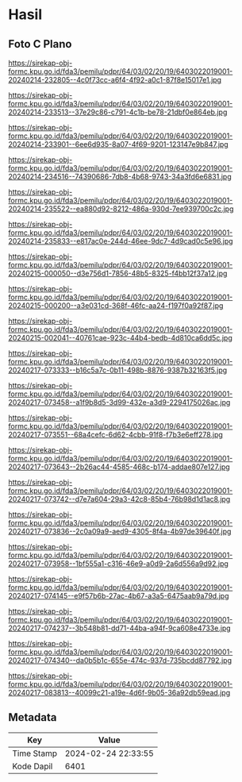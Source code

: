 # Hasil

## Foto C Plano

https://sirekap-obj-formc.kpu.go.id/fda3/pemilu/pdpr/64/03/02/20/19/6403022019001-20240214-232805--4c0f73cc-a6f4-4f92-a0c1-87f8e15017e1.jpg

https://sirekap-obj-formc.kpu.go.id/fda3/pemilu/pdpr/64/03/02/20/19/6403022019001-20240214-233513--37e29c86-c791-4c1b-be78-21dbf0e864eb.jpg

https://sirekap-obj-formc.kpu.go.id/fda3/pemilu/pdpr/64/03/02/20/19/6403022019001-20240214-233901--6ee6d935-8a07-4f69-9201-123147e9b847.jpg

https://sirekap-obj-formc.kpu.go.id/fda3/pemilu/pdpr/64/03/02/20/19/6403022019001-20240214-234516--74390686-7db8-4b68-9743-34a3fd6e6831.jpg

https://sirekap-obj-formc.kpu.go.id/fda3/pemilu/pdpr/64/03/02/20/19/6403022019001-20240214-235522--ea880d92-8212-486a-930d-7ee939700c2c.jpg

https://sirekap-obj-formc.kpu.go.id/fda3/pemilu/pdpr/64/03/02/20/19/6403022019001-20240214-235833--e817ac0e-244d-46ee-9dc7-4d9cad0c5e96.jpg

https://sirekap-obj-formc.kpu.go.id/fda3/pemilu/pdpr/64/03/02/20/19/6403022019001-20240215-000050--d3e756d1-7856-48b5-8325-f4bb12f37a12.jpg

https://sirekap-obj-formc.kpu.go.id/fda3/pemilu/pdpr/64/03/02/20/19/6403022019001-20240215-000200--a3e031cd-368f-46fc-aa24-f197f0a92f87.jpg

https://sirekap-obj-formc.kpu.go.id/fda3/pemilu/pdpr/64/03/02/20/19/6403022019001-20240215-002041--40761cae-923c-44b4-bedb-4d810ca6dd5c.jpg

https://sirekap-obj-formc.kpu.go.id/fda3/pemilu/pdpr/64/03/02/20/19/6403022019001-20240217-073333--b16c5a7c-0b11-498b-8876-9387b32163f5.jpg

https://sirekap-obj-formc.kpu.go.id/fda3/pemilu/pdpr/64/03/02/20/19/6403022019001-20240217-073458--a1f9b8d5-3d99-432e-a3d9-2294175026ac.jpg

https://sirekap-obj-formc.kpu.go.id/fda3/pemilu/pdpr/64/03/02/20/19/6403022019001-20240217-073551--68a4cefc-6d62-4cbb-91f8-f7b3e6eff278.jpg

https://sirekap-obj-formc.kpu.go.id/fda3/pemilu/pdpr/64/03/02/20/19/6403022019001-20240217-073643--2b26ac44-4585-468c-b174-addae807e127.jpg

https://sirekap-obj-formc.kpu.go.id/fda3/pemilu/pdpr/64/03/02/20/19/6403022019001-20240217-073742--d7e7a604-29a3-42c8-85b4-76b98d1d1ac8.jpg

https://sirekap-obj-formc.kpu.go.id/fda3/pemilu/pdpr/64/03/02/20/19/6403022019001-20240217-073836--2c0a09a9-aed9-4305-8f4a-4b97de39640f.jpg

https://sirekap-obj-formc.kpu.go.id/fda3/pemilu/pdpr/64/03/02/20/19/6403022019001-20240217-073958--1bf555a1-c316-46e9-a0d9-2a6d556a9d92.jpg

https://sirekap-obj-formc.kpu.go.id/fda3/pemilu/pdpr/64/03/02/20/19/6403022019001-20240217-074145--e9f57b6b-27ac-4b67-a3a5-6475aab9a79d.jpg

https://sirekap-obj-formc.kpu.go.id/fda3/pemilu/pdpr/64/03/02/20/19/6403022019001-20240217-074237--3b548b81-dd71-44ba-a94f-9ca608e4733e.jpg

https://sirekap-obj-formc.kpu.go.id/fda3/pemilu/pdpr/64/03/02/20/19/6403022019001-20240217-074340--da0b5b1c-655e-474c-937d-735bcdd87792.jpg

https://sirekap-obj-formc.kpu.go.id/fda3/pemilu/pdpr/64/03/02/20/19/6403022019001-20240217-083813--40099c21-a19e-4d6f-9b05-36a92db59ead.jpg


## Metadata

| Key        | Value               |
| ---------- | ------------------- |
| Time Stamp | 2024-02-24 22:33:55 |
| Kode Dapil | 6401                |



